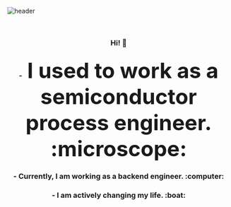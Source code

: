 ![header](https://capsule-render.vercel.app/api?type=waving&color=224384&height=160&section=header)

<br>

<h3 align="center">
    <strong>Hi! 👋</strong>
</h3>

<h3 align="center">
    <strong>-<font size="10"> I used to work as a semiconductor process engineer. :microscope:</font></strong>
</h3>

<h3 align="center">
    <strong>- Currently, I am working as a backend engineer. :computer:</strong>
</h3>

<h3 align="center">
    <strong>- I am actively changing my life. :boat:</strong>
</h3>

<br>
<br>


<!-- [![Solved.ac
프로필](http://mazassumnida.wtf/api/v2/generate_badge?boj=leehi402)](https://solved.ac/{leehi402})  


<!--
**wonhee77/wonhee77** is a ✨ _special_ ✨ repository because its `README.md` (this file) appears on your GitHub profile.

Here are some ideas to get you started:

- 🔭 I’m currently working on ...
- 🌱 I’m currently learning ...
- 👯 I’m looking to collaborate on ...
- 🤔 I’m looking for help with ...
- 💬 Ask me about ...
- 📫 How to reach me: ...
- 😄 Pronouns: ...
- ⚡ Fun fact: ...
![footer](https://capsule-render.vercel.app/api?type=waving&color=224384&height=140&section=footer)
-->

